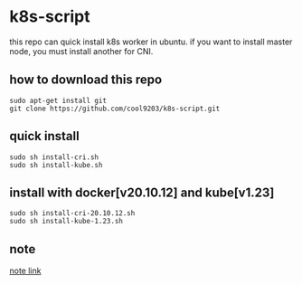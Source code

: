 # k8s-script
this repo can quick install k8s worker in ubuntu.
if you want to install master node, you must install another for CNI.

## how to download this repo
```shell=
sudo apt-get install git
git clone https://github.com/cool9203/k8s-script.git
```

## quick install
```shell=
sudo sh install-cri.sh
sudo sh install-kube.sh
```

## install with docker[v20.10.12] and kube[v1.23]
```shell=
sudo sh install-cri-20.10.12.sh
sudo sh install-kube-1.23.sh
```

## note
[note link](https://hackmd.io/RDnubP5DSDCh1yMhvxh3Fw)